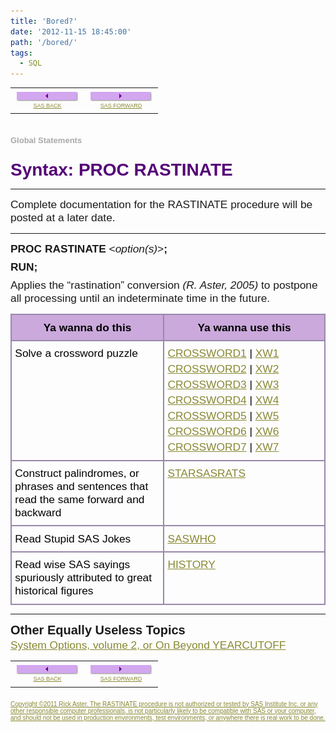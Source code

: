 ```yaml
---
title: 'Bored?'
date: '2012-11-15 18:45:00'
path: '/bored/'
tags:
  - SQL
---
```


<!-- SOME RANDOM text to avoid partial include of image tag in blog list  -->
<!-- SOME RANDOM text to avoid partial include of image tag in blog list  -->

<table style="border-collapse: collapse; color: black; empty-cells: show; table-layout: fixed; text-align: start;"><tbody><tr><td style="text-align: center; width: 104px;"><div style="font-family: Arial, sans-serif; font-size: 9px; margin-bottom: 4px; margin-top: 4px;"><a href="http://www.globalstatements.com/index.html" style="color: #888833;"><img alt="Exit, stage left!" height="15" src="../images/sasback.png" style="border-style: none;" width="98" /></a><br /><a href="http://www.globalstatements.com/index.html" style="color: #888833;">SAS BACK</a></div></td><td style="text-align: center; width: 104px;"><div style="font-family: Arial, sans-serif; font-size: 9px; margin-bottom: 4px; margin-top: 4px;"><a href="http://www.globalstatements.com/back/xw5.html" style="color: #888833;"><img alt="Exit, stage right!" height="15" src="../images/sasforward.png" style="border-style: none;" width="98" /></a><br /><a href="http://www.globalstatements.com/back/xw7.html" style="color: #888833;">SAS FORWARD</a></div></td></tr></tbody></table><br /><div style="color: darkgrey; font-family: geneva, verdana, arial, helvetica, helv, sans-serif; font-size: 13px; font-weight: bold; margin-bottom: 4px; margin-top: 4px;">Global Statements</div><h1 style="color: #550077; font-family: arial, sans-serif; font-size: 28px; margin-bottom: 3px; margin-top: 24px;">Syntax: PROC RASTINATE</h1><hr /><div style="font-family: arial, sans-serif; font-size: 13pt; margin-bottom: 6pt; margin-top: 2pt;">Complete documentation for the RASTINATE procedure will be posted at a later date.</div><hr /><div style="font-family: arial, sans-serif; font-size: 13pt; margin-bottom: 6pt; margin-top: 2pt;"><b>PROC RASTINATE</b>&nbsp;&lt;<i>option(s)</i>&gt;<b>;</b></div><div style="font-family: arial, sans-serif; font-size: 13pt; margin-bottom: 6pt; margin-top: 2pt;"><b>RUN;</b></div><div style="font-family: arial, sans-serif; font-size: 13pt; margin-bottom: 6pt; margin-top: 2pt;">Applies the “rastination” conversion&nbsp;<i>(R. Aster, 2005)</i>&nbsp;to postpone all processing until an indeterminate time in the future.</div><table style="border-collapse: collapse; color: black; empty-cells: show; table-layout: fixed; text-align: start;"><tbody><tr><th style="background-color: #cba9dc; border: 2px solid rgb(153, 136, 170); padding: 4pt; vertical-align: top; width: 312px;"><div style="font-family: Verdana, sans-serif; font-size: 13pt; margin-bottom: 4px; margin-top: 4px;">Ya wanna do this</div></th><th style="background-color: #cba9dc; border: 2px solid rgb(153, 136, 170); padding: 4pt; vertical-align: top; width: 312px;"><div style="font-family: Verdana, sans-serif; font-size: 13pt; margin-bottom: 4px; margin-top: 4px;">Ya wanna use this</div></th></tr><tr><td style="border: 2px solid rgb(153, 136, 170); padding: 4pt; vertical-align: top; width: 312px;"><div style="font-family: Verdana, sans-serif; font-size: 13pt; margin-bottom: 4px; margin-top: 4px;">Solve a crossword puzzle</div></td><td style="border: 2px solid rgb(153, 136, 170); padding: 4pt; vertical-align: top; width: 312px;"><div style="font-family: Verdana, sans-serif; font-size: 13pt; margin-bottom: 4px; margin-top: 4px;"><a href="http://www.globalstatements.com/back/xw1.html" style="color: #888833;">CROSSWORD1</a>&nbsp;|&nbsp;<a href="http://www.globalstatements.com/back/xw1.html" style="color: #888833;">XW1</a></div><div style="font-family: Verdana, sans-serif; font-size: 13pt; margin-bottom: 4px; margin-top: 4px;"><a href="http://www.globalstatements.com/back/xw2.html" style="color: #888833;">CROSSWORD2</a>&nbsp;|&nbsp;<a href="http://www.globalstatements.com/back/xw2.html" style="color: #888833;">XW2</a></div><div style="font-family: Verdana, sans-serif; font-size: 13pt; margin-bottom: 4px; margin-top: 4px;"><a href="http://www.globalstatements.com/back/xw3.html" style="color: #888833;">CROSSWORD3</a>&nbsp;|&nbsp;<a href="http://www.globalstatements.com/back/xw3.html" style="color: #888833;">XW3</a></div><div style="font-family: Verdana, sans-serif; font-size: 13pt; margin-bottom: 4px; margin-top: 4px;"><a href="http://www.globalstatements.com/back/xw4.html" style="color: #888833;">CROSSWORD4</a>&nbsp;|&nbsp;<a href="http://www.globalstatements.com/back/xw4.html" style="color: #888833;">XW4</a></div><div style="font-family: Verdana, sans-serif; font-size: 13pt; margin-bottom: 4px; margin-top: 4px;"><a href="http://www.globalstatements.com/back/xw5.html" style="color: #888833;">CROSSWORD5</a>&nbsp;|&nbsp;<a href="http://www.globalstatements.com/back/xw5.html" style="color: #888833;">XW5</a></div><div style="font-family: Verdana, sans-serif; font-size: 13pt; margin-bottom: 4px; margin-top: 4px;"><a href="http://www.globalstatements.com/back/xw6.html" style="color: #888833;">CROSSWORD6</a>&nbsp;|&nbsp;<a href="http://www.globalstatements.com/back/xw6.html" style="color: #888833;">XW6</a></div><div style="font-family: Verdana, sans-serif; font-size: 13pt; margin-bottom: 4px; margin-top: 4px;"><a href="http://www.globalstatements.com/back/xw7.html" style="color: #888833;">CROSSWORD7</a>&nbsp;|&nbsp;<a href="http://www.globalstatements.com/back/xw7.html" style="color: #888833;">XW7</a></div></td></tr><tr><td style="border: 2px solid rgb(153, 136, 170); padding: 4pt; vertical-align: top; width: 312px;"><div style="font-family: Verdana, sans-serif; font-size: 13pt; margin-bottom: 4px; margin-top: 4px;">Construct palindromes, or phrases and sentences that read the same forward and backward</div></td><td style="border: 2px solid rgb(153, 136, 170); padding: 4pt; vertical-align: top; width: 312px;"><div style="font-family: Verdana, sans-serif; font-size: 13pt; margin-bottom: 4px; margin-top: 4px;"><a href="http://www.globalstatements.com/back/starsasrats.html" style="color: #888833;">STARSASRATS</a></div></td></tr><tr><td style="border: 2px solid rgb(153, 136, 170); padding: 4pt; vertical-align: top; width: 312px;"><div style="font-family: Verdana, sans-serif; font-size: 13pt; margin-bottom: 4px; margin-top: 4px;">Read Stupid SAS Jokes</div></td><td style="border: 2px solid rgb(153, 136, 170); padding: 4pt; vertical-align: top; width: 312px;"><div style="font-family: Verdana, sans-serif; font-size: 13pt; margin-bottom: 4px; margin-top: 4px;"><a href="http://www.globalstatements.com/back/saswho.html" style="color: #888833;">SASWHO</a></div></td></tr><tr><td style="border: 2px solid rgb(153, 136, 170); padding: 4pt; vertical-align: top; width: 312px;"><div style="font-family: Verdana, sans-serif; font-size: 13pt; margin-bottom: 4px; margin-top: 4px;">Read wise SAS sayings spuriously attributed to great historical figures</div></td><td style="border: 2px solid rgb(153, 136, 170); padding: 4pt; vertical-align: top; width: 312px;"><div style="font-family: Verdana, sans-serif; font-size: 13pt; margin-bottom: 4px; margin-top: 4px;"><a href="http://www.globalstatements.com/back/quote.html" style="color: #888833;">HISTORY</a></div></td></tr></tbody></table><hr /><h3 style="font-family: arial, sans-serif; font-size: 15pt; margin-bottom: 2px; margin-top: 12px;">Other Equally Useless Topics</h3><div style="font-family: arial, sans-serif; font-size: 13pt; margin-bottom: 6pt; margin-top: 2pt;"><a href="http://www.globalstatements.com/back/options.html" style="color: #888833;">System Options, volume 2, or On Beyond YEARCUTOFF</a></div><table style="border-collapse: collapse; color: black; empty-cells: show; table-layout: fixed; text-align: start;"><tbody><tr><td style="text-align: center; width: 104px;"><div style="font-family: Arial, sans-serif; font-size: 9px; margin-bottom: 4px; margin-top: 4px;"><a href="http://www.globalstatements.com/index.html" style="color: #888833;"><img alt="Exit, stage left!" height="15" src="../images/sasback.png" style="border-style: none;" width="98" /></a><br /><a href="http://www.globalstatements.com/index.html" style="color: #888833;">SAS BACK</a></div></td><td style="text-align: center; width: 104px;"><div style="font-family: Arial, sans-serif; font-size: 9px; margin-bottom: 4px; margin-top: 4px;"><a href="http://www.globalstatements.com/back/xw5.html" style="color: #888833;"><img alt="Exit, stage right!" height="15" src="../images/sasforward.png" style="border-style: none;" width="98" /></a><br /><a href="http://www.globalstatements.com/back/xw7.html" style="color: #888833;">SAS FORWARD</a></div></td></tr></tbody></table><div style="font-family: Verdana, sans-serif; font-size: 10px; margin-bottom: 4px; margin-top: 21px;"><a href="http://www.globalstatements.com/about.html" style="color: #888833;">Copyright ©2011 Rick Aster. The RASTINATE procedure is not authorized or tested by SAS Institute Inc. or any other responsible computer professionals, is not particularly likely to be compatible with SAS or your computer, and should not be used in production environments, test environments, or anywhere there is real work to be done.</a></div>
